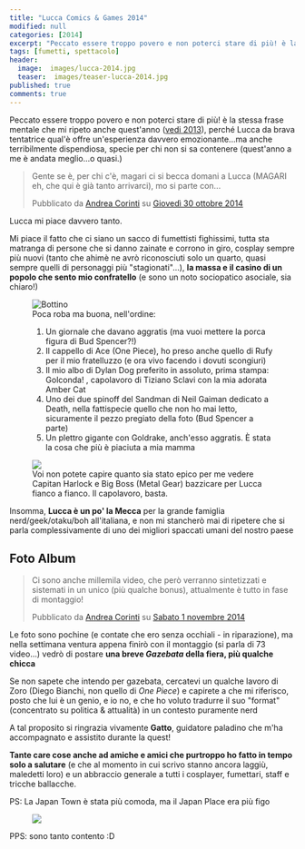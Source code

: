 ```yaml
---
title: "Lucca Comics & Games 2014"
modified: null
categories: [2014]
excerpt: "Peccato essere troppo povero e non poterci stare di più! è la stessa frase mentale che mi ripeto anche quest'anno (vedi 2013), perché Lucca da brava..."
tags: [fumetti, spettacolo]
header:  
  image:  images/lucca-2014.jpg
  teaser:  images/teaser-lucca-2014.jpg
published: true
comments: true
---
```


Peccato essere troppo povero e non poterci stare di più! è la stessa frase mentale che mi ripeto anche quest'anno ([vedi 2013](http://xabacadabra.com/2013/lucca-comics-games-2013/)), perché Lucca da brava tentatrice qual'è offre un'esperienza davvero emozionante...ma anche terribilmente dispendiosa, specie per chi non si sa contenere (quest'anno a me è andata meglio...o quasi.)

<div id="fb-root"></div><script>(function(d, s, id) {  var js, fjs = d.getElementsByTagName(s)[0];  if (d.getElementById(id)) return;  js = d.createElement(s); js.id = id;  js.src = "//connect.facebook.net/it_IT/sdk.js#xfbml=1&version=v2.3";  fjs.parentNode.insertBefore(js, fjs);}(document, 'script', 'facebook-jssdk'));</script><div class="fb-post" data-href="https://it-it.facebook.com/galbadia/posts/800155413382263" data-width="466"><div class="fb-xfbml-parse-ignore"><blockquote cite="https://it-it.facebook.com/galbadia/posts/800155413382263"><p>Gente se &#xe8;, per chi c&#039;&#xe8;, magari ci si becca domani a Lucca (MAGARI eh, che qui &#xe8; gi&#xe0; tanto arrivarci), mo si parte con...</p>Pubblicato da <a href="https://www.facebook.com/galbadia">Andrea Corinti</a> su&nbsp;<a href="https://it-it.facebook.com/galbadia/posts/800155413382263">Giovedì 30 ottobre 2014</a></blockquote></div></div>

Lucca mi piace davvero tanto.

Mi piace il fatto che ci siano un sacco di fumettisti fighissimi, tutta sta matranga di persone che si danno zainate e corrono in giro, cosplay sempre più nuovi (tanto che ahimè ne avrò riconosciuti solo un quarto, quasi sempre quelli di personaggi più "stagionati"...), **la massa e il casino di un popolo che sento mio confratello** (e sono un noto sociopatico asociale, sia chiaro!)

<figure>
	<img src="http://1.bp.blogspot.com/-n233V3P7c8g/VFUKwvSBf1I/AAAAAAAAKyk/8Hz0zqObZwM/s1600/100_1819.JPG" alt="Bottino">
	<figcaption>Poca roba ma buona, nell'ordine:

1) Un giornale che davano aggratis (ma vuoi mettere la porca figura di Bud Spencer?!)
2) Il cappello di Ace (One Piece), ho preso anche quello di Rufy per il mio fratelluzzo (e  ora vivo facendo i dovuti scongiuri)
3) Il mio albo di Dylan Dog preferito in assoluto, prima stampa: Golconda! , capolavoro di Tiziano Sclavi con la mia adorata Amber Cat
4) Uno dei due spinoff del Sandman di Neil Gaiman dedicato a Death, nella fattispecie quello che non ho mai letto, sicuramente il pezzo pregiato della foto (Bud Spencer a parte)
5) Un plettro gigante con Goldrake, anch'esso aggratis. È stata la cosa che più è piaciuta a mia mamma</figcaption>
</figure>	

<figure>
	<img src="http://3.bp.blogspot.com/-lI0aA4XVcAA/VFUNw-fIHqI/AAAAAAAAKy8/w7qIDiJP1xs/s1600/harlockebigboss.jpeg">
	<figcaption>Voi non potete capire quanto sia stato epico per me vedere Capitan Harlock e Big Boss (Metal Gear) bazzicare per Lucca fianco a fianco. Il capolavoro, basta.</figcaption>
</figure>

Insomma, **Lucca è un po' la Mecca** per la grande famiglia nerd/geek/otaku/boh all'italiana, e non mi stancherò mai di ripetere che si parla complessivamente di uno dei migliori spaccati umani del nostro paese	

## Foto Album

<div id="fb-root"></div><script>(function(d, s, id) {  var js, fjs = d.getElementsByTagName(s)[0];  if (d.getElementById(id)) return;  js = d.createElement(s); js.id = id;  js.src = "//connect.facebook.net/it_IT/sdk.js#xfbml=1&version=v2.3";  fjs.parentNode.insertBefore(js, fjs);}(document, 'script', 'facebook-jssdk'));</script><div class="fb-post" data-href="https://it-it.facebook.com/galbadia/posts/801098146621323" data-width="466"><div class="fb-xfbml-parse-ignore"><blockquote cite="https://it-it.facebook.com/galbadia/posts/801098146621323"><p>Ci sono anche millemila video, che per&#xf2; verranno sintetizzati e sistemati in un unico (pi&#xf9; qualche bonus), attualmente &#xe8; tutto in fase di montaggio!</p>Pubblicato da <a href="https://www.facebook.com/galbadia">Andrea Corinti</a> su&nbsp;<a href="https://it-it.facebook.com/galbadia/posts/801098146621323">Sabato 1 novembre 2014</a></blockquote></div></div>

Le foto sono pochine (e contate che ero senza occhiali - in riparazione), ma nella settimana ventura appena finirò con il montaggio (si parla di 73 video...) vedrò di postare **una breve _Gazebata_ della fiera, più qualche chicca**

Se non sapete che intendo per gazebata, cercatevi un qualche lavoro di Zoro (Diego Bianchi, non quello di _One Piece_) e capirete a che mi riferisco, posto che lui è un genio, e io no, e che ho voluto tradurre il suo "format" (concentrato su politica & attualità) in un contesto puramente nerd

A tal proposito si ringrazia vivamente **Gatto**, guidatore paladino che m'ha accompagnato e assistito durante la quest!

**Tante care cose anche ad amiche e amici che purtroppo ho fatto in tempo solo a salutare** (e che al momento in cui scrivo stanno ancora laggiù, maledetti loro) e un abbraccio generale a tutti i cosplayer, fumettari, staff e tricche ballacche.

PS: La Japan Town è stata più comoda, ma il Japan Place era più figo

<figure>
	<img src="http://1.bp.blogspot.com/-sB3k9Gxwyms/VFUMVId1vlI/AAAAAAAAKyw/KrbntLiqQOQ/s1600/ioedelsa.jpeg">
</figure>

PPS: sono tanto contento :D
